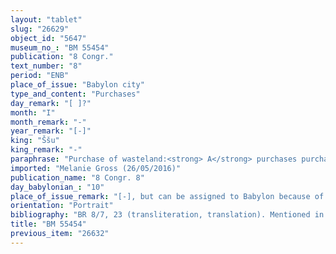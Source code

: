 ```yaml
---
layout: "tablet"
slug: "26629"
object_id: "5647"
museum_no_: "BM 55454"
publication: "8 Congr."
text_number: "8"
period: "ENB"
place_of_issue: "Babylon city"
type_and_content: "Purchases"
day_remark: "[ ]?"
month: "I"
month_remark: "-"
year_remark: "[-]"
king: "Ššu"
king_remark: "-"
paraphrase: "Purchase of wasteland:<strong> A</strong> purchases purchases wasteland (<em>eqlu ki&scaron;ubb&ucirc;</em>) for [x] amounts of silver from <strong>B</strong>. The sold land is located in the Kullaba district (<em>erṣetu</em>) inside of Babylon. Its upper side (in the north) borders on the house of <strong>C<sub>1</sub></strong> and its lower side (in the south) borders on the house of the buyer <strong>A</strong>. Its upper front (in the west) borders on a street (<em>sūqu</em>) (details broken) and its lower front (in the east) on the house of <strong>C<sub>2</sub></strong>. The sold land measures 21 cubits (10.5 m) x 14 cubits (7 m), comprising an area of 294 square cubits (73.5 m2). 5(+) witnesses and the scribe. Instead of a seal impression (<em>kunukku</em>), fingernail impression (<em>ṣupru</em>) of the seller.<br /> <br /> <strong>A</strong> = Aplāya//Irˀanni; <strong>B</strong> = Bēl-ibni//[&hellip;]; <strong>C<sub>1</sub></strong> = Dummuqu/Nab&ucirc;-ēre&scaron;//[&hellip;]<br /> <strong>C<sub>2</sub></strong>= [&hellip;]//Bēl-pihāti; Scribe = [&hellip;]//S&icirc;n-tabni<br /> &nbsp;"
imported: "Melanie Gross (26/05/2016)"
publication_name: "8 Congr. 8"
day_babylonian_: "10"
place_of_issue_remark: "[-], but can be assigned to Babylon because of its content"
orientation: "Portrait"
bibliography: "BR 8/7, 23 (transliteration, translation). Mentioned in Nielsen 2011: 25, fn. 23. "
title: "BM 55454"
previous_item: "26632"
---
```

